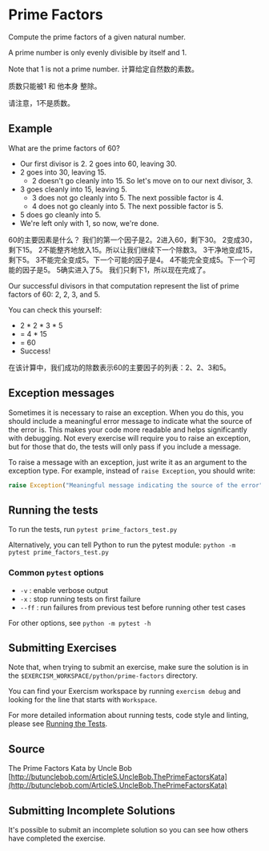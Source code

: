 # Prime Factors

Compute the prime factors of a given natural number.

A prime number is only evenly divisible by itself and 1.

Note that 1 is not a prime number.
计算给定自然数的素数。

质数只能被1 和 他本身 整除。

请注意，1不是质数。

## Example

What are the prime factors of 60?

- Our first divisor is 2. 2 goes into 60, leaving 30.
- 2 goes into 30, leaving 15.
  - 2 doesn't go cleanly into 15. So let's move on to our next divisor, 3.
- 3 goes cleanly into 15, leaving 5.
  - 3 does not go cleanly into 5. The next possible factor is 4.
  - 4 does not go cleanly into 5. The next possible factor is 5.
- 5 does go cleanly into 5.
- We're left only with 1, so now, we're done.

60的主要因素是什么？
我们的第一个因子是2。2进入60，剩下30。
2变成30，剩下15。
2不能整齐地放入15。所以让我们继续下一个除数3。
3干净地变成15，剩下5。
3不能完全变成5。下一个可能的因子是4。
4不能完全变成5。下一个可能的因子是5。
5确实进入了5。
我们只剩下1，所以现在完成了。

Our successful divisors in that computation represent the list of prime
factors of 60: 2, 2, 3, and 5.

You can check this yourself:

- 2 * 2 * 3 * 5
- = 4 * 15
- = 60
- Success!

在该计算中，我们成功的除数表示60的主要因子的列表：2、2、3和5。

## Exception messages

Sometimes it is necessary to raise an exception. When you do this, you should include a meaningful error message to
indicate what the source of the error is. This makes your code more readable and helps significantly with debugging. Not
every exercise will require you to raise an exception, but for those that do, the tests will only pass if you include
a message.

To raise a message with an exception, just write it as an argument to the exception type. For example, instead of
`raise Exception`, you should write:

```python
raise Exception("Meaningful message indicating the source of the error")
```

## Running the tests

To run the tests, run `pytest prime_factors_test.py`

Alternatively, you can tell Python to run the pytest module:
`python -m pytest prime_factors_test.py`

### Common `pytest` options

- `-v` : enable verbose output
- `-x` : stop running tests on first failure
- `--ff` : run failures from previous test before running other test cases

For other options, see `python -m pytest -h`

## Submitting Exercises

Note that, when trying to submit an exercise, make sure the solution is in the `$EXERCISM_WORKSPACE/python/prime-factors` directory.

You can find your Exercism workspace by running `exercism debug` and looking for the line that starts with `Workspace`.

For more detailed information about running tests, code style and linting,
please see [Running the Tests](http://exercism.io/tracks/python/tests).

## Source

The Prime Factors Kata by Uncle Bob [http://butunclebob.com/ArticleS.UncleBob.ThePrimeFactorsKata](http://butunclebob.com/ArticleS.UncleBob.ThePrimeFactorsKata)

## Submitting Incomplete Solutions

It's possible to submit an incomplete solution so you can see how others have completed the exercise.
